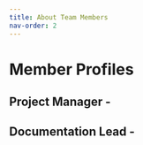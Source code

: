 ```yaml
---
title: About Team Members
nav-order: 2
--- 
```

# Member Profiles

## Project Manager -
## Documentation Lead - 
